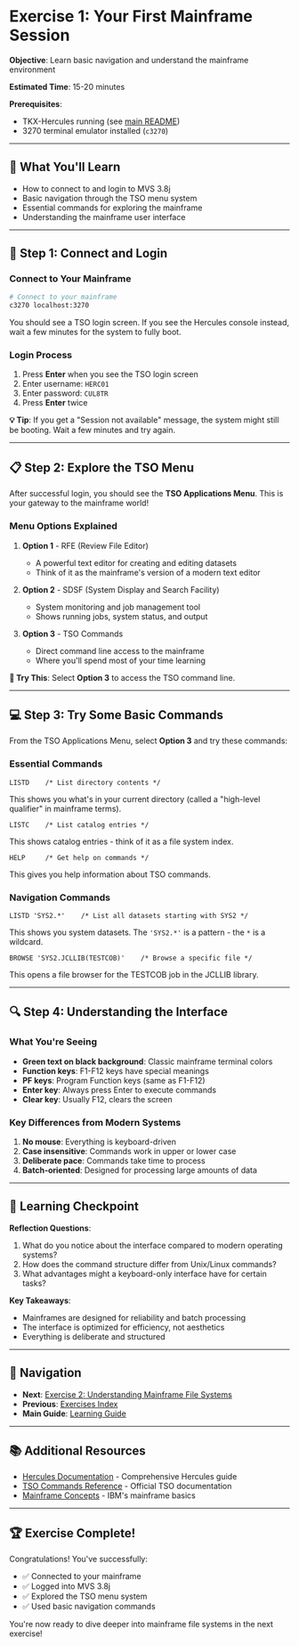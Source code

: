 # Exercise 1: Your First Mainframe Session

**Objective**: Learn basic navigation and understand the mainframe environment

**Estimated Time**: 15-20 minutes

**Prerequisites**: 
- TKX-Hercules running (see [main README](../README.md))
- 3270 terminal emulator installed (`c3270`)

---

## 🎯 What You'll Learn

- How to connect to and login to MVS 3.8j
- Basic navigation through the TSO menu system
- Essential commands for exploring the mainframe
- Understanding the mainframe user interface

---

## 🚀 Step 1: Connect and Login

### Connect to Your Mainframe
```bash
# Connect to your mainframe
c3270 localhost:3270
```

You should see a TSO login screen. If you see the Hercules console instead, wait a few minutes for the system to fully boot.

### Login Process
1. Press **Enter** when you see the TSO login screen
2. Enter username: `HERC01`
3. Enter password: `CUL8TR`
4. Press **Enter** twice

**💡 Tip**: If you get a "Session not available" message, the system might still be booting. Wait a few minutes and try again.

---

## 📋 Step 2: Explore the TSO Menu

After successful login, you should see the **TSO Applications Menu**. This is your gateway to the mainframe world!

### Menu Options Explained

1. **Option 1** - RFE (Review File Editor)
   - A powerful text editor for creating and editing datasets
   - Think of it as the mainframe's version of a modern text editor

2. **Option 2** - SDSF (System Display and Search Facility)
   - System monitoring and job management tool
   - Shows running jobs, system status, and output

3. **Option 3** - TSO Commands
   - Direct command line access to the mainframe
   - Where you'll spend most of your time learning

**🎯 Try This**: Select **Option 3** to access the TSO command line.

---

## 💻 Step 3: Try Some Basic Commands

From the TSO Applications Menu, select **Option 3** and try these commands:

### Essential Commands

```tso
LISTD    /* List directory contents */
```

This shows you what's in your current directory (called a "high-level qualifier" in mainframe terms).

```tso
LISTC    /* List catalog entries */
```

This shows catalog entries - think of it as a file system index.

```tso
HELP     /* Get help on commands */
```

This gives you help information about TSO commands.

### Navigation Commands

```tso
LISTD 'SYS2.*'    /* List all datasets starting with SYS2 */
```

This shows you system datasets. The `'SYS2.*'` is a pattern - the `*` is a wildcard.

```tso
BROWSE 'SYS2.JCLLIB(TESTCOB)'    /* Browse a specific file */
```

This opens a file browser for the TESTCOB job in the JCLLIB library.

---

## 🔍 Step 4: Understanding the Interface

### What You're Seeing

- **Green text on black background**: Classic mainframe terminal colors
- **Function keys**: F1-F12 keys have special meanings
- **PF keys**: Program Function keys (same as F1-F12)
- **Enter key**: Always press Enter to execute commands
- **Clear key**: Usually F12, clears the screen

### Key Differences from Modern Systems

1. **No mouse**: Everything is keyboard-driven
2. **Case insensitive**: Commands work in upper or lower case
3. **Deliberate pace**: Commands take time to process
4. **Batch-oriented**: Designed for processing large amounts of data

---

## 🎯 Learning Checkpoint

**Reflection Questions**:
1. What do you notice about the interface compared to modern operating systems?
2. How does the command structure differ from Unix/Linux commands?
3. What advantages might a keyboard-only interface have for certain tasks?

**Key Takeaways**:
- Mainframes are designed for reliability and batch processing
- The interface is optimized for efficiency, not aesthetics
- Everything is deliberate and structured

---

## 🔗 Navigation

- **Next**: [Exercise 2: Understanding Mainframe File Systems](02-file-systems.md)
- **Previous**: [Exercises Index](README.md)
- **Main Guide**: [Learning Guide](../LEARNING_GUIDE.md)

---

## 📚 Additional Resources

- [Hercules Documentation](https://hercules-390.github.io/html/hercoper.html) - Comprehensive Hercules guide
- [TSO Commands Reference](https://www.ibm.com/docs/en/zos/2.4.0?topic=commands-tso-e) - Official TSO documentation
- [Mainframe Concepts](https://www.ibm.com/docs/en/zos-basic-skills) - IBM's mainframe basics

---

## 🏆 Exercise Complete!

Congratulations! You've successfully:
- ✅ Connected to your mainframe
- ✅ Logged into MVS 3.8j
- ✅ Explored the TSO menu system
- ✅ Used basic navigation commands

You're now ready to dive deeper into mainframe file systems in the next exercise! 